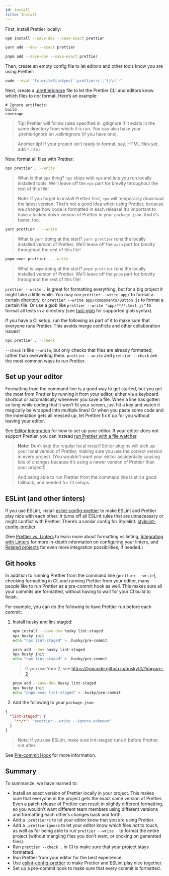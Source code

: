 ```yaml
---
id: install
title: Install
---
```


First, install Prettier locally:

<!--DOCUSAURUS_CODE_TABS-->
<!--npm-->

```bash
npm install --save-dev --save-exact prettier
```

<!--yarn-->

```bash
yarn add --dev --exact prettier
```

<!--pnpm-->

```bash
pnpm add --save-dev --save-exact prettier
```

<!--END_DOCUSAURUS_CODE_TABS-->

Then, create an empty config file to let editors and other tools know you are using Prettier:

<!--
Note:
- `echo "{}" > .prettierrc` would result in `"{}"<SPACE>` on Windows.
- `echo {}> .prettierrc` would result the file in UTF-16LE encoding in PowerShell.
The below version works in cmd.exe, bash, zsh, fish, PowerShell.
-->

```bash
node --eval "fs.writeFileSync('.prettierrc','{}\n')"
```

Next, create a [.prettierignore](ignore.md) file to let the Prettier CLI and editors know which files to _not_ format. Here’s an example:

```text
# Ignore artifacts:
build
coverage
```

> Tip! Prettier will follow rules specified in .gitignore if it exists in the same directory from which it is run. You can also base your .prettierignore on .eslintignore (if you have one).

> Another tip! If your project isn’t ready to format, say, HTML files yet, add `*.html`.

Now, format all files with Prettier:

<!--DOCUSAURUS_CODE_TABS-->
<!--npm-->

```bash
npx prettier . --write
```

> What is that `npx` thing? `npx` ships with `npm` and lets you run locally installed tools. We’ll leave off the `npx` part for brevity throughout the rest of this file!
>
> Note: If you forget to install Prettier first, `npx` will temporarily download the latest version. That’s not a good idea when using Prettier, because we change how code is formatted in each release! It’s important to have a locked down version of Prettier in your `package.json`. And it’s faster, too.

<!--yarn-->

```bash
yarn prettier . --write
```

> What is `yarn` doing at the start? `yarn prettier` runs the locally installed version of Prettier. We’ll leave off the `yarn` part for brevity throughout the rest of this file!

<!--pnpm-->

```bash
pnpm exec prettier . --write
```

> What is `pnpm` doing at the start? `pnpm prettier` runs the locally installed version of Prettier. We’ll leave off the `pnpm` part for brevity throughout the rest of this file!

<!--END_DOCUSAURUS_CODE_TABS-->

`prettier --write .` is great for formatting everything, but for a big project it might take a little while. You may run `prettier --write app/` to format a certain directory, or `prettier --write app/components/Button.js` to format a certain file. Or use a _glob_ like `prettier --write "app/**/*.test.js"` to format all tests in a directory (see [fast-glob](https://github.com/mrmlnc/fast-glob#pattern-syntax) for supported glob syntax).

If you have a CI setup, run the following as part of it to make sure that everyone runs Prettier. This avoids merge conflicts and other collaboration issues!

```bash
npx prettier . --check
```

`--check` is like `--write`, but only checks that files are already formatted, rather than overwriting them. `prettier --write` and `prettier --check` are the most common ways to run Prettier.

## Set up your editor

Formatting from the command line is a good way to get started, but you get the most from Prettier by running it from your editor, either via a keyboard shortcut or automatically whenever you save a file. When a line has gotten so long while coding that it won’t fit your screen, just hit a key and watch it magically be wrapped into multiple lines! Or when you paste some code and the indentation gets all messed up, let Prettier fix it up for you without leaving your editor.

See [Editor Integration](editors.md) for how to set up your editor. If your editor does not support Prettier, you can instead [run Prettier with a file watcher](watching-files.md).

> **Note:** Don’t skip the regular local install! Editor plugins will pick up your local version of Prettier, making sure you use the correct version in every project. (You wouldn’t want your editor accidentally causing lots of changes because it’s using a newer version of Prettier than your project!)
>
> And being able to run Prettier from the command line is still a good fallback, and needed for CI setups.

## ESLint (and other linters)

If you use ESLint, install [eslint-config-prettier](https://github.com/prettier/eslint-config-prettier#installation) to make ESLint and Prettier play nice with each other. It turns off all ESLint rules that are unnecessary or might conflict with Prettier. There’s a similar config for Stylelint: [stylelint-config-prettier](https://github.com/prettier/stylelint-config-prettier)

(See [Prettier vs. Linters](comparison.md) to learn more about formatting vs linting, [Integrating with Linters](integrating-with-linters.md) for more in-depth information on configuring your linters, and [Related projects](related-projects.md) for even more integration possibilities, if needed.)

## Git hooks

In addition to running Prettier from the command line (`prettier --write`), checking formatting in CI, and running Prettier from your editor, many people like to run Prettier as a pre-commit hook as well. This makes sure all your commits are formatted, without having to wait for your CI build to finish.

For example, you can do the following to have Prettier run before each commit:

1. Install [husky](https://github.com/typicode/husky) and [lint-staged](https://github.com/okonet/lint-staged):

   <!--DOCUSAURUS_CODE_TABS-->
   <!--npm-->

   ```bash
   npm install --save-dev husky lint-staged
   npx husky init
   echo "npx lint-staged" > .husky/pre-commit
   ```

   <!--yarn-->

   ```bash
   yarn add --dev husky lint-staged
   npx husky init
   echo "npx lint-staged" > .husky/pre-commit
   ```

   > If you use Yarn 2, see https://typicode.github.io/husky/#/?id=yarn-2

   <!--pnpm-->

   ```bash
   pnpm add --save-dev husky lint-staged
   npx husky init
   echo "pnpm exec lint-staged" > .husky/pre-commit
   ```

   <!--END_DOCUSAURUS_CODE_TABS-->

2. Add the following to your `package.json`:

```json
{
  "lint-staged": {
    "**/*": "prettier --write --ignore-unknown"
  }
}
```

> Note: If you use ESLint, make sure lint-staged runs it before Prettier, not after.

See [Pre-commit Hook](precommit.md) for more information.

## Summary

To summarize, we have learned to:

- Install an exact version of Prettier locally in your project. This makes sure that everyone in the project gets the exact same version of Prettier. Even a patch release of Prettier can result in slightly different formatting, so you wouldn’t want different team members using different versions and formatting each other’s changes back and forth.
- Add a `.prettierrc` to let your editor know that you are using Prettier.
- Add a `.prettierignore` to let your editor know which files _not_ to touch, as well as for being able to run `prettier --write .` to format the entire project (without mangling files you don’t want, or choking on generated files).
- Run `prettier --check .` in CI to make sure that your project stays formatted.
- Run Prettier from your editor for the best experience.
- Use [eslint-config-prettier](https://github.com/prettier/eslint-config-prettier) to make Prettier and ESLint play nice together.
- Set up a pre-commit hook to make sure that every commit is formatted.
